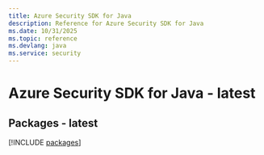 ```yaml
---
title: Azure Security SDK for Java
description: Reference for Azure Security SDK for Java
ms.date: 10/31/2025
ms.topic: reference
ms.devlang: java
ms.service: security
---
```

# Azure Security SDK for Java - latest
## Packages - latest
[!INCLUDE [packages](security-index.md)]